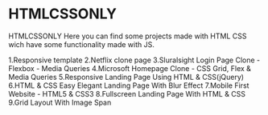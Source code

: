 # HTMLCSSONLY
 HTMLCSSONLY
Here you can find some projects made with HTML CSS wich have some functionality made with JS.

1.Responsive template 
2.Netflix clone page
3.Sluralsight Login Page Clone - Flexbox - Media Queries
4.Microsoft Homepage Clone - CSS Grid, Flex & Media Queries
5.Responsive Landing Page Using HTML & CSS(jQuery)
6.HTML & CSS Easy Elegant Landing Page With Blur Effect
7.Mobile First Website - HTML5 & CSS3
8.Fullscreen Landing Page With HTML & CSS
9.Grid Layout With Image Span